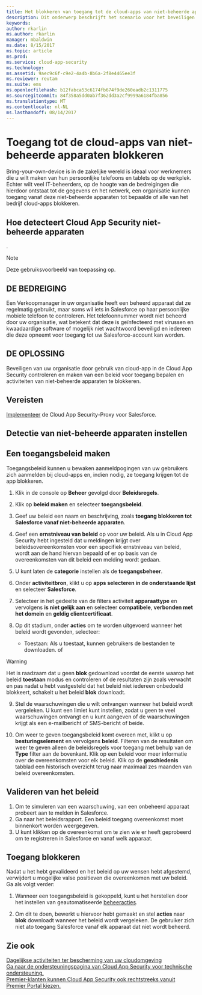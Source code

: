 ```yaml
---
title: Het blokkeren van toegang tot de cloud-apps van niet-beheerde apparaten | Microsoft Docs
description: Dit onderwerp beschrijft het scenario voor het beveiligen van uw organisatie tegen toegang tot de cloud-apps van niet-beheerde apparaten.
keywords: 
author: rkarlin
ms.author: rkarlin
manager: mbaldwin
ms.date: 8/15/2017
ms.topic: article
ms.prod: 
ms.service: cloud-app-security
ms.technology: 
ms.assetid: 9aec9c6f-c9e2-4a4b-8b6a-2f8e4465ee3f
ms.reviewer: reutam
ms.suite: ems
ms.openlocfilehash: b12fabca53c6174fb674f9de260eadb2c1311775
ms.sourcegitcommit: 84f358a5dd0ab7f362dd3a2cf9999a6184fba856
ms.translationtype: MT
ms.contentlocale: nl-NL
ms.lasthandoff: 08/14/2017
---
```

# <a name="blocking-access-to-cloud-apps-from-unmanaged-devices"></a>Toegang tot de cloud-apps van niet-beheerde apparaten blokkeren

Bring-your-own-device is in de zakelijke wereld is ideaal voor werknemers die u wilt maken van hun persoonlijke telefoons en tablets op de werkplek. Echter wilt veel IT-beheerders, op de hoogte van de bedreigingen die hierdoor ontstaat tot de gegevens en het netwerk, een organisatie kunnen toegang vanaf deze niet-beheerde apparaten tot bepaalde of alle van het bedrijf cloud-apps blokkeren. 

## <a name="how-does-cloud-app-security-detect-unmanaged-devices"></a>Hoe detecteert Cloud App Security niet-beheerde apparaten
.

>[!NOTE]
> Deze gebruiksvoorbeeld van toepassing op.

## <a name="the-threat"></a>DE BEDREIGING
Een Verkoopmanager in uw organisatie heeft een beheerd apparaat dat ze regelmatig gebruikt, maar soms wil iets in Salesforce op haar persoonlijke mobiele telefoon te controleren. Het telefoonnummer wordt niet beheerd door uw organisatie, wat betekent dat deze is geïnfecteerd met virussen en kwaadaardige software of mogelijk niet wachtwoord beveiligd en iedereen die deze opneemt voor toegang tot uw Salesforce-account kan worden.

## <a name="the-solution"></a>DE OPLOSSING
Beveiligen van uw organisatie door gebruik van cloud-app in de Cloud App Security controleren en maken van een beleid voor toegang bepalen en activiteiten van niet-beheerde apparaten te blokkeren.

## <a name="prerequisites"></a>Vereisten

[Implementeer](proxy-deployment.md) de Cloud App Security-Proxy voor Salesforce.

## <a name="set-up-unmanaged-device-detection"></a>Detectie van niet-beheerde apparaten instellen


## <a name="create-an-access-policy"></a>Een toegangsbeleid maken
Toegangsbeleid kunnen u bewaken aanmeldpogingen van uw gebruikers zich aanmelden bij cloud-apps en, indien nodig, ze toegang krijgen tot de app blokkeren.


1.  Klik in de console op **Beheer** gevolgd door **Beleidsregels**.  
  
2.  Klik op **beleid maken** en selecteer **toegangsbeleid**.  
  
3.  Geef uw beleid een naam en beschrijving, zoals **toegang blokkeren tot Salesforce vanaf niet-beheerde apparaten**.  
  
3. Geef een **ernstniveau van beleid** op voor uw beleid. Als u in Cloud App Security hebt ingesteld dat u meldingen krijgt over beleidsovereenkomsten voor een specifiek ernstniveau van beleid, wordt aan de hand hiervan bepaald of er op basis van de overeenkomsten van dit beleid een melding wordt gedaan.

4.  U kunt laten de **categorie** instellen als de **toegangsbeheer**.  
  
7. Onder **activiteitbron**, klikt u op **apps selecteren in de onderstaande lijst** en selecteer **Salesforce**.

8. Selecteer in het gedeelte van de filters activiteit **apparaattype** en vervolgens **is niet gelijk aan** en selecteer **compatibele**, **verbonden met het domein** en **geldig clientcertificaat**.
  
10. Op dit stadium, onder **acties** om te worden uitgevoerd wanneer het beleid wordt gevonden, selecteer:
    - Toestaan: Als u toestaat, kunnen gebruikers de bestanden te downloaden. 
    of
    
 
 >[!WARNING]
 >Het is raadzaam dat u geen **blok** gedownload voordat de eerste waarop het beleid **toestaan** modus en controleren of de resultaten zijn zoals verwacht en pas nadat u hebt vastgesteld dat het beleid niet iedereen onbedoeld blokkeert, schakelt u het beleid **blok** downloadt.
 
 9. Stel de waarschuwingen die u wilt ontvangen wanneer het beleid wordt vergeleken. U kunt een limiet kunt instellen, zodat u geen te veel waarschuwingen ontvangt en u kunt aangeven of de waarschuwingen krijgt als een e-mailbericht of SMS-bericht of beide.

10. Om weer te geven toegangsbeleid komt overeen met, klikt u op **besturingselement** en vervolgens **beleid**. Filteren van de resultaten om weer te geven alleen de beleidsregels voor toegang met behulp van de **Type** filter aan de bovenkant. Klik op een beleid voor meer informatie over de overeenkomsten voor elk beleid. Klik op de **geschiedenis** tabblad een historisch overzicht terug naar maximaal zes maanden van beleid overeenkomsten.     
  
## <a name="validate-your-policy"></a>Valideren van het beleid

1. Om te simuleren van een waarschuwing, van een onbeheerd apparaat probeert aan te melden in Salesforce.
3. Ga naar het beleidsrapport. Een beleid toegang overeenkomst moet binnenkort worden weergegeven. 
4. U kunt klikken op de overeenkomst om te zien wie er heeft geprobeerd om te registreren in Salesforce en vanaf welk apparaat. 

## <a name="blocking-access"></a>Toegang blokkeren

Nadat u het hebt gevalideerd en het beleid op uw wensen hebt afgestemd, verwijdert u mogelijke valse positieven die overeenkomen met uw beleid. Ga als volgt verder: 

1. Wanneer een toegangsbeleid is gekoppeld, kunt u het herstellen door het instellen van geautomatiseerde [beheeracties](governance-actions.md).

2. Om dit te doen, bewerkt u hiervoor hebt gemaakt en stel **acties** naar **blok** downloadt wanneer het beleid wordt vergeleken. De gebruiker zich niet ato toegang Salesforce vanaf elk apparaat dat niet wordt beheerd.
  
 
 ## <a name="see-also"></a>Zie ook  
[Dagelijkse activiteiten ter bescherming van uw cloudomgeving](daily-activities-to-protect-your-cloud-environment.md)   
[Ga naar de ondersteuningspagina van Cloud App Security voor technische ondersteuning.](http://support.microsoft.com/oas/default.aspx?prid=16031)   
[Premier-klanten kunnen Cloud App Security ook rechtstreeks vanuit Premier Portal kiezen.](https://premier.microsoft.com/)  
  
  